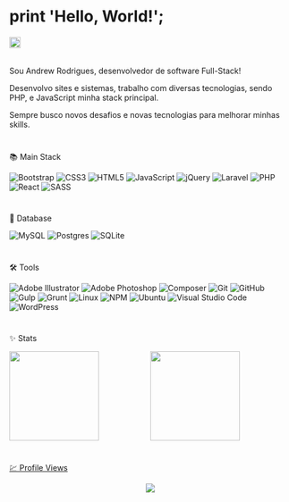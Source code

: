 # print 'Hello, World!';

###### <img src="https://upload.wikimedia.org/wikipedia/commons/thumb/0/05/Flag_of_Brazil.svg/749px-Flag_of_Brazil.svg.png" width="20px">

Sou Andrew Rodrigues, desenvolvedor de software Full-Stack!

Desenvolvo sites e sistemas, trabalho com diversas tecnologias, sendo PHP, e JavaScript minha stack principal.

Sempre busco novos desafios e novas tecnologias para melhorar minhas skills.

#
📚 Main Stack

![Bootstrap](https://img.shields.io/badge/Bootstrap-2b2b2b.svg?style=for-the-badge&logo=bootstrap&logoColor=8713f4)
![CSS3](https://img.shields.io/badge/CSS3-2b2b2b.svg?style=for-the-badge&logo=css3&logoColor=264de4)
![HTML5](https://img.shields.io/badge/HTML5-2b2b2b.svg?style=for-the-badge&logo=html5&logoColor=e54c21)
![JavaScript](https://img.shields.io/badge/JavaScript-2b2b2b.svg?style=for-the-badge&logo=javascript&logoColor=#2b2b2b)
![jQuery](https://img.shields.io/badge/jQuery-2b2b2b.svg?style=for-the-badge&logo=jquery&logoColor=1169ae)
![Laravel](https://img.shields.io/badge/Laravel-2b2b2b.svg?style=for-the-badge&logo=laravel&logoColor=FF2D20)
![PHP](https://img.shields.io/badge/PHP-2b2b2b.svg?style=for-the-badge&logo=php&logoColor=#464b8a)
![React](https://img.shields.io/badge/React-2b2b2b.svg?style=for-the-badge&logo=react&logoColor=61DAFB)
![SASS](https://img.shields.io/badge/Sass-2b2b2b.svg?style=for-the-badge&logo=SASS&logoColor=#cd6799)

#
💾 Database

![MySQL](https://img.shields.io/badge/MySQL-2b2b2b.svg?style=for-the-badge&logo=mysql&logoColor=1e4c68)
![Postgres](https://img.shields.io/badge/PostgreSQL-2b2b2b.svg?style=for-the-badge&logo=postgresql&logoColor=2f6792)
![SQLite](https://img.shields.io/badge/SQLite-2b2b2b.svg?style=for-the-badge&logo=sqlite&logoColor=2f6792)

#
🛠️ Tools

![Adobe Illustrator](https://img.shields.io/badge/Adobe%20Illustrator-2b2b2b.svg?style=for-the-badge&logo=adobe%20illustrator&logoColor=ff9a00)
![Adobe Photoshop](https://img.shields.io/badge/Adobe%20Photoshop-2b2b2b.svg?style=for-the-badge&logo=adobe%20photoshop&logoColor=31a8ff)
![Composer](https://img.shields.io/badge/Composer-2b2b2b.svg?style=for-the-badge&logo=Composer&logoColor=white)
![Git](https://img.shields.io/badge/GIT-2b2b2b.svg?style=for-the-badge&logo=git&logoColor=F05032)
![GitHub](https://img.shields.io/badge/GitHub-2b2b2b.svg?style=for-the-badge&logo=github&logoColor=white)
![Gulp](https://img.shields.io/badge/Gulp-2b2b2b.svg?style=for-the-badge&logo=gulp&logoColor=CF4647)
![Grunt](https://img.shields.io/badge/Grunt-2b2b2b.svg?style=for-the-badge&logo=grunt&logoColor=FAA918)
![Linux](https://img.shields.io/badge/Linux-2b2b2b?style=for-the-badge&logo=linux&logoColor=FCC624)
![NPM](https://img.shields.io/badge/NPM-2b2b2b.svg?style=for-the-badge&logo=npm&logoColor=CB3837)
![Ubuntu](https://img.shields.io/badge/Ubuntu-2b2b2b?style=for-the-badge&logo=ubuntu&logoColor=E95420)
![Visual Studio Code](https://img.shields.io/badge/Visual%20Studio%20Code-2b2b2b.svg?style=for-the-badge&logo=visual-studio-code&logoColor=007ACC)
![WordPress](https://img.shields.io/badge/WordPress-2b2b2b.svg?style=for-the-badge&logo=WordPress&logoColor=003B57)

#
✨ Stats

<div align="center">
  <a href="https://github.com/andrewrdev">
  <img height="160em" style="float:left;" src="https://github-readme-stats.vercel.app/api?username=andrewrdev&show_icons=true&theme=react&include_all_commits=true&count_private=true"/>
  <img height="160em" src="https://github-readme-stats.vercel.app/api/top-langs/?username=andrewrdev&hide=hack,shell&layout=compact&langs_count=10&theme=react"/>
</div>
  
# 
💹 Profile Views
    
<div align="center">  
     <img alingn="center" src="https://profile-counter.glitch.me/andrewrdev/count.svg" />
</div>

